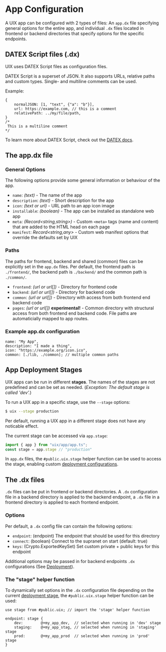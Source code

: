 # App Configuration

A UIX app can be configured with 2 types of files: An `app.dx` file specifying general options for the
entire app, and individual `.dx` files located in frontend or backend directories that specify options for
the specific endpoints.

## DATEX Script files (.dx)

UIX uses DATEX Script files as configuration files.

DATEX Script is a superset of JSON. It also supports URLs, relative paths and custom types.
Single- and multiline comments can be used.

Example:
```datex
{
    normalJSON: [1, "text", {"a": "b"}],
    url: https://example.com, // this is a comment
    relativePath: ../my/file/path,
}
/*
 This is a multiline comment
*/
```

To learn more about DATEX Script, check out the [DATEX docs](https://docs.unyt.org/manual/datex/introduction).


## The app.dx file

### General Options

The following options provide some general information or behaviour of the app.

* `name`: *(text)* - The name of the app
* `description`: *(text)* - Short description for the app
* `icon`: *(text or url)* - URL path to an app icon image
* `installable`: *(boolean)* - The app can be installed as standalone web app
* `meta`: *(Record<string,string>)* - Custom `<meta>` tags (name and content) that are added to the HTML head on each page
* `manifest`: *Record<string,any>* - Custom web manifest options that override the defaults set by UIX

<!--
* `installable`: *(boolean)* - The app can be installed as standalone web app
* `offline_support`: *(boolean)* - Adds a service worker with offline cache
* `expose_deno`: *(boolean)* - Experimental, allows access for the Deno namespace from frontend contexts
-->

### Paths

The paths for frontend, backend and shared (common) files can be explicitly set in the `app.dx` files.
Per default, the frontend path is `./frontend/`, the backend path is `./backend/` and the common path is `./common/`.

* `frontend`: *(url or url[])* - Directory for frontend code
* `backend`:  *(url or url[])* - Directory for backend code
* `common`: *(url or url[])* - Directory with access from both frontend end backend code
* `pages`: *(url or url[])* **experimental!** - Common directory with structural access from both frontend end backend code. File paths are automaticially mapped to app routes.

### Example app.dx configuration
```datex
name: "My App",
description: "I made a thing",
icon: "https://example.org/icon.ico",
common: [./lib, ./common]; // multiple common paths
```

## App Deployment Stages

UIX apps can be run in different **stages**. The names of the stages are not predefined and can be set as needed.
(*Exception: The default stage is called 'dev'.*)

To run a UIX app in a specific stage, use the `--stage` options:
```bash
$ uix --stage production
```

Per default, running a UIX app in a different stage does not have any noticable effect.

The current stage can be accessed via `app.stage`:
```ts
import { app } from "uix/app/app.ts";
const stage = app.stage // "production"
```

In `app.dx` files, the `#public.uix.stage` helper function can be used to access the stage,
enabling custom [deployment configurations](./13%20Deployment.md).

## The .dx files

`.dx` files can be put in frontend or backend directories.
A `.dx` configuration file in a backend directory is applied to the backend endpoint,
a `.dx` file in a frontend directory is applied to each frontend endpoint.

### Options

Per default, a `.dx` config file can contain the following options:
* `endpoint`: (endpoint) The endpoint that should be used for this directory
* `connect`: (boolean) Connect to the supranet on start (default: true)
* `keys`: (Crypto.ExportedKeySet) Set custom private + public keys for this endpoint

Additional options may be passed in for backend endpoints `.dx` configurations (See [Deployment](./11%20Deployment.md)).


### The "stage" helper function

To dynamically set options in the `.dx` configuration file depending on the current [deployment stage](#app-deployment-stages),
the `#public.uix.stage` helper function can be used:
```datex
use stage from #public.uix; // import the 'stage' helper function

endpoint: stage {
    dev:        @+my_app_dev,  // selected when running in 'dev' stage
    staging:    @+my_app_stag, // selected when running in 'staging' stage
    prod:       @+my_app_prod  // selected when running in 'prod' stage
}
```
